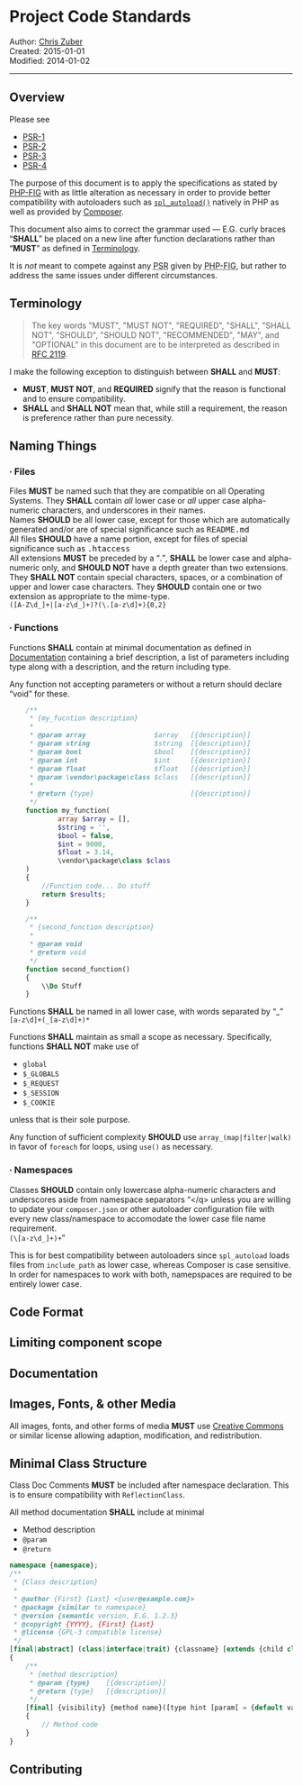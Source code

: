 # Project Code Standards

Author: [Chris Zuber](<mailto:shgysk8zer0@gmail.com>)  
Created: 2015-01-01  
Modified: 2014-01-02
* * *
## Overview
Please see
+ [PSR-1](<http://www.php-fig.org/psr/psr-1/> "Basic Coding Standard")
+ [PSR-2](<http://www.php-fig.org/psr/psr-2/> "Coding Style Guide")
+ [PSR-3](<http://www.php-fig.org/psr/psr-3/> "Logger Interface")
+ [PSR-4](<http://www.php-fig.org/psr/psr-4/> "Autoloader")

The purpose of this document is to apply the specifications as stated by
[PHP-FIG](<http://www.php-fig.org/> "PHP Framework Interop Group") with as little
alteration as necessary in order to provide better compatibility with autoloaders
such as [`spl_autoload()`](<http://php.net/manual/en/function.spl-autoload.php>)
natively in PHP as well as provided by [Composer](https://getcomposer.org/).

This document also aims to correct the grammar used &mdash; E.G. curly braces
<q>**SHALL**</q> be placed on a new line after function declarations rather than
<q>**MUST**</q> as defined in [Terminology](<#terminology>).

It is *not* meant to compete against any <abbr title="PHP Standard Recommendation">PSR</abbr>
 given by  <abbr title="PHP Framework Interop Group">PHP-FIG</abbr>, but rather
 to address the same issues under different circumstances.

## Terminology
> The key words "MUST", "MUST NOT", "REQUIRED", "SHALL", "SHALL NOT", "SHOULD",
 "SHOULD NOT", "RECOMMENDED", "MAY", and "OPTIONAL" in this document are to be
 interpreted as described in
[RFC 2119](<http://tools.ietf.org/html/rfc2119> "Key words for use in RFCs to Indicate Requirement Levels").

I make the following exception to distinguish between **SHALL** and **MUST**:

+ **MUST**, **MUST NOT**, and **REQUIRED** signify that the reason is functional
and to ensure compatibility.
+ **SHALL** and **SHALL NOT** mean that, while still a requirement, the reason is
preference rather than pure necessity.

## Naming Things

### &#8729; Files

Files **MUST** be named such that they are compatible on all Operating Systems.
They **SHALL** contain *all* lower case or *all* upper case alpha-numeric characters,
and underscores in their names.  
Names **SHOULD** be all lower case, except for those which are automatically
generated and/or are of special significance such as <samp>README.md</samp>  
All files **SHOULD** have a name portion, except for files of special significance
such as <samp>.htaccess</samp>  
All extensions **MUST** be preceded by a <q>.</q>, **SHALL** be lower case and
alpha-numeric only, and **SHOULD NOT** have a depth greater than two extensions.
They **SHALL NOT** contain special characters, spaces, or a combination of upper
and lower case characters.
They **SHOULD** contain one or two extension as appropriate to the
mime-type.  
`([A-Z\d_]+|[a-z\d_]+)?(\.[a-z\d]+){0,2}`

### &#8729; Functions

Functions **SHALL** contain at minimal documentation as defined in
[Documentation](<#documentation>) containing a brief description, a list of
parameters including type along with a description, and the return including type.

Any function not accepting parameters or without a return should declare <q>void</q>
for these.
```PHP
    /**
     * {my_fucntion description}
     *
     * @param array                 $array   [{description}]
     * @param string                $string  [{description}]
     * @param bool                  $bool    [{description}]
     * @param int                   $int     [{description}]
     * @param float                 $float   [{description}]
     * @param \vendor\package\class $class   [{description}]
     *
     * @return {type}                        [{description}]
     */
    function my_function(
            array $array = [],
            $string = '',
            $bool = false,
            $int = 9000,
            $float = 3.14,
            \vendor\package\class $class
    )
    {
        //Function code... Do stuff
        return $results;
    }

    /**
     * {second_function description}
     *
     * @param void
     * @return void
     */
    function second_function()
    {
        \\Do Stuff
    }
```

Functions **SHALL** be named in all lower case, with words separated by <q>\_</q>
`[a-z\d]+(_[a-z\d]+)*`  

Functions **SHALL** maintain as small a scope as necessary. Specifically,
functions **SHALL NOT** make use of
+ `global`
+ `$_GLOBALS`
+ `$_REQUEST`
+ `$_SESSION`
+ `$_COOKIE`

unless that is their sole purpose.

Any function of sufficient complexity **SHOULD** use `array_(map|filter|walk)` in
favor of `foreach` for loops, using `use()` as necessary.

### &#8729; Namespaces
Classes **SHOULD** contain only lowercase alpha-numeric characters and underscores
aside from namespace separators <q>\</q> unless you are willing to update your
`composer.json` or other autoloader configuration file with every new
class/namespace to accomodate the lower case file name requirement.  
`(\[a-z\d_]+)+`  

This is for best compatibility between autoloaders since `spl_autoload` loads
files from `include_path` as lower case, whereas Composer is case sensitive. In
order for namespaces to work with both, namepspaces are required to be entirely
lower case.

## Code Format

## Limiting component scope

## Documentation

## Images, Fonts, & other Media

All images, fonts, and other forms of media **MUST** use [Creative Commons](<http://creativecommons.org/>)
or similar license allowing adaption, modification, and redistribution.

## Minimal Class Structure

Class Doc Comments **MUST** be included after namespace declaration. This is to
ensure compatibility with `ReflectionClass`.

All method documentation **SHALL** include at minimal
+ Method description
+ `@param`
+ `@return`

```PHP
namespace {namespace};
/**
 * {Class description}
 *
 * @author {First} {Last} <{user@example.com}>
 * @package {similar to namespace}
 * @version {semantic version, E.G. 1.2.3}
 * @copyright {YYYY}, {First} {Last}
 * @license {GPL-3 compatible license}
 */
[final|abstract] (class|interface|trait) {classname} [extends {child class}] [implements {interface}]
{
    /**
     * {method description}
     * @param {type}    [{description}]
     * @return {type}   [{description}]
     */
    [final] {visibility} {method name}([type hint [param[ = {default value}]]])
    {
        // Method code
    }
}
```

## Contributing
